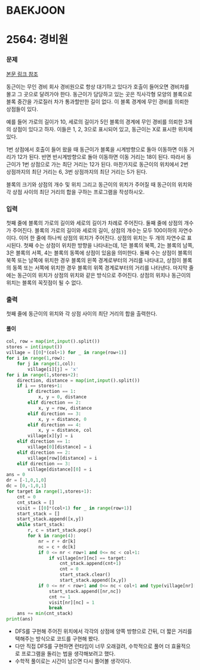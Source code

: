 # BAEKJOON

# 2564: 경비원

### 문제

[본문 링크 참조](https://www.acmicpc.net/problem/2564)

동근이는 무인 경비 회사 경비원으로 항상 대기하고 있다가 호출이 들어오면 경비차를 몰고 그 곳으로 달려가야 한다. 동근이가 담당하고 있는 곳은 직사각형 모양의 블록으로 블록 중간을 가로질러 차가 통과할만한 길이 없다. 이 블록 경계에 무인 경비를 의뢰한 상점들이 있다.

예를 들어 가로의 길이가 10, 세로의 길이가 5인 블록의 경계에 무인 경비를 의뢰한 3개의 상점이 있다고 하자. 이들은 1, 2, 3으로 표시되어 있고, 동근이는 X로 표시한 위치에 있다.

1번 상점에서 호출이 들어 왔을 때 동근이가 블록을 시계방향으로 돌아 이동하면 이동 거리가 12가 된다. 반면 반시계방향으로 돌아 이동하면 이동 거리는 18이 된다. 따라서 동근이가 1번 상점으로 가는 최단 거리는 12가 된다. 마찬가지로 동근이의 위치에서 2번 상점까지의 최단 거리는 6, 3번 상점까지의 최단 거리는 5가 된다.

블록의 크기와 상점의 개수 및 위치 그리고 동근이의 위치가 주어질 때 동근이의 위치와 각 상점 사이의 최단 거리의 합을 구하는 프로그램을 작성하시오.

### 입력

첫째 줄에 블록의 가로의 길이와 세로의 길이가 차례로 주어진다. 둘째 줄에 상점의 개수가 주어진다. 블록의 가로의 길이와 세로의 길이, 상점의 개수는 모두 100이하의 자연수이다. 이어 한 줄에 하나씩 상점의 위치가 주어진다. 상점의 위치는 두 개의 자연수로 표시된다. 첫째 수는 상점이 위치한 방향을 나타내는데, 1은 블록의 북쪽, 2는 블록의 남쪽, 3은 블록의 서쪽, 4는 블록의 동쪽에 상점이 있음을 의미한다. 둘째 수는 상점이 블록의 북쪽 또는 남쪽에 위치한 경우 블록의 왼쪽 경계로부터의 거리를 나타내고, 상점이 블록의 동쪽 또는 서쪽에 위치한 경우 블록의 위쪽 경계로부터의 거리를 나타낸다. 마지막 줄에는 동근이의 위치가 상점의 위치와 같은 방식으로 주어진다. 상점의 위치나 동근이의 위치는 블록의 꼭짓점이 될 수 없다.

### 출력

첫째 줄에 동근이의 위치와 각 상점 사이의 최단 거리의 합을 출력한다.

#### 풀이

```python
col, row = map(int,input().split())
stores = int(input())
village = [[0]*(col+1) for _ in range(row+1)]
for i in range(1,row):
    for j in range(1,col):
        village[i][j] = 'x'
for i in range(1,stores+2):
    direction, distance = map(int,input().split())
    if i == stores+1:
        if direction == 1:
            x, y = 0, distance
        elif direction == 2:
            x, y = row, distance
        elif direction == 3:
            x, y = distance, 0
        elif direction == 4:
            x, y = distance, col
        village[x][y] = i
    elif direction == 1:
        village[0][distance] = i
    elif direction == 2:
        village[row][distance] = i
    elif direction == 3:
        village[distance][0] = i
ans = 0
dr = [-1,0,1,0]
dc = [0,-1,0,1]
for target in range(1,stores+1):
    cnt = 0
    cnt_stack = []
    visit = [[0]*(col+1) for _ in range(row+1)]
    start_stack = []
    start_stack.append([x,y])
    while start_stack:
        r, c = start_stack.pop()
        for k in range(4):
            nr = r + dr[k]
            nc = c + dc[k]
            if 0 <= nr < row+1 and 0<= nc < col+1:
                if village[nr][nc] == target:
                    cnt_stack.append(cnt+1)
                    cnt = 0
                    start_stack.clear()
                    start_stack.append([x,y])
            if 0 <= nr < row+1 and 0<= nc < col+1 and type(village[nr][nc]) == int and village[nr][nc] != target and village[nr][nc] != stores+1 and visit[nr][nc]==0:
                start_stack.append([nr,nc])
                cnt += 1
                visit[nr][nc] = 1
                break
    ans += min(cnt_stack)
print(ans)
```

- DFS를 구현해 주어진 위치에서 각각의 상점에 양쪽 방향으로 간뒤, 더 짧은 거리를 택해주는 방식으로 코드를 구현해 봤다.
- 다만 직접 DFS를 구현하면 런타임이 너무 오래걸려, 수학적으로 풀어 더 효율적으로 프로그램을 돌리는 법을 생각해보려고 했다.
- 수학적 풀이로는 시간이 남으면 다시 풀어볼 생각이다.